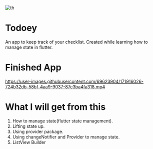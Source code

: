 ![th](https://user-images.githubusercontent.com/69623904/171915495-3ed1ea87-19b8-4d2c-8f03-42f12faf2a6f.jpg)


# Todoey
An app to keep track of your checklist. Created while learning how to manage state in flutter.


# Finished App


https://user-images.githubusercontent.com/69623904/171916026-724b32db-58bf-4aa9-9037-87c3ba4fa318.mp4



# What I will get from this
1) How to manage state(flutter state management).
2) Lifting state up.
3) Using provider package.
4) Using changeNotifier and Provider to manage state.
5) ListView Builder



